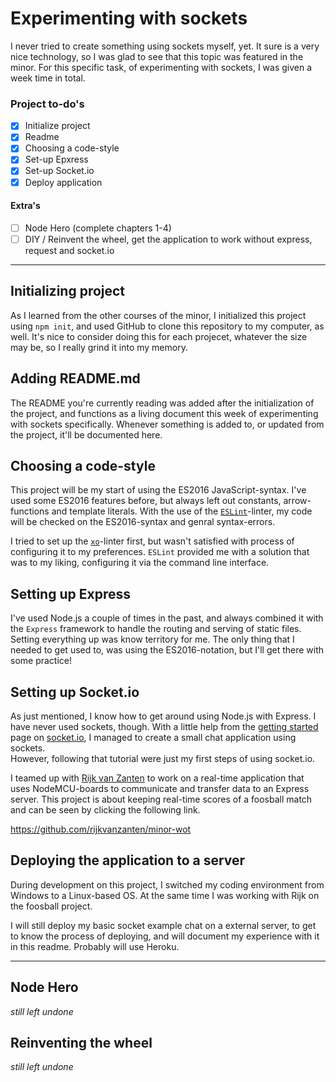# Experimenting with sockets
I never tried to create something using sockets myself, yet. It sure is a very nice technology, so I was glad to see that this topic was featured in the minor. For this specific task, of experimenting with sockets, I was given a week time in total.

### Project to-do's
- [x] Initialize project
- [x] Readme
- [x] Choosing a code-style
- [x] Set-up Epxress
- [x] Set-up Socket.io
- [x] Deploy application

#### Extra's
- [ ] Node Hero (complete chapters 1-4)
- [ ] DIY / Reinvent the wheel, get the application to work without express, request and socket.io

---

## Initializing project
As I learned from the other courses of the minor, I initialized this project using `npm init`, and used GitHub to clone this repository to my computer, as well. It's nice to consider doing this for each projecet, whatever the size may be, so I really grind it into my memory.

## Adding README.md
The README you're currently reading was added after the initialization of the project, and functions as a living document this week of experimenting with sockets specifically. Whenever something is added to, or updated from the project, it'll be documented here.

## Choosing a code-style
This project will be my start of using the ES2016 JavaScript-syntax. I've used some ES2016 features before, but always left out constants, arrow-functions and template literals. With the use of the [`ESLint`](https://github.com/eslint/eslint)-linter, my code will be checked on the ES2016-syntax and genral syntax-errors.

I tried to set up the [`xo`](https://github.com/sindresorhus/xo)-linter first, but wasn't satisfied with process of configuring it to my preferences. `ESLint` provided me with a solution that was to my liking, configuring it via the command line interface.

## Setting up Express
I've used Node.js a couple of times in the past, and always combined it with the `Express` framework to handle the routing and serving of static files. Setting everything up was know territory for me. The only thing that I needed to get used to, was using the ES2016-notation, but I'll get there with some practice!

## Setting up Socket.io
As just mentioned, I know how to get around using Node.js with Express. I have never used sockets, though. With a little help from the [getting started](https://socket.io/get-started/chat/) page on [socket.io](https://socket.io/), I managed to create a small chat application using sockets.  
However, following that tutorial were just my first steps of using socket.io.

I teamed up with [Rijk van Zanten](https://github.com/rijkvanzanten) to work on a real-time application that uses NodeMCU-boards to communicate and transfer data to an Express server. This project is about keeping real-time scores of a foosball match and can be seen by clicking the following link.

https://github.com/rijkvanzanten/minor-wot

## Deploying the application to a server
During development on this project, I switched my coding environment from Windows to a Linux-based OS. At the same time I was working with Rijk on the foosball project.

I will still deploy my basic socket example chat on a external server, to get to know the process of deploying, and will document my experience with it in this readme. Probably will use Heroku.

---

## Node Hero
*still left undone*

## Reinventing the wheel
*still left undone*
